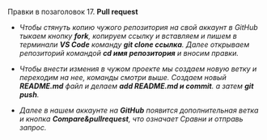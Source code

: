 Правки в позаголовок 17. **Pull request**        

* _Чтобы стянуть копию чужого репозитория на свой аккаунт в GitHub тыкаем кнопку **fork**, копируем ссылку и вставляем и пишем в терминали **VS Code** команду **git clone ссылка**. Далее открываем репозиторий командой **cd имя репозитория** и вносим правки._        
* _Чтобы внести измения в чужом проекте мы создаем новую ветку и переходим на нее, команды смотри выше. Создаем новый **README.md** файл и делаем **add README.md и commit**. а затем **git push**._

* _Далее в нашем аккаунте на **GitHub** появится дополнительная ветка и кнопка **Compare&pullrequest**, что означает Сравни и отправь запрос._
